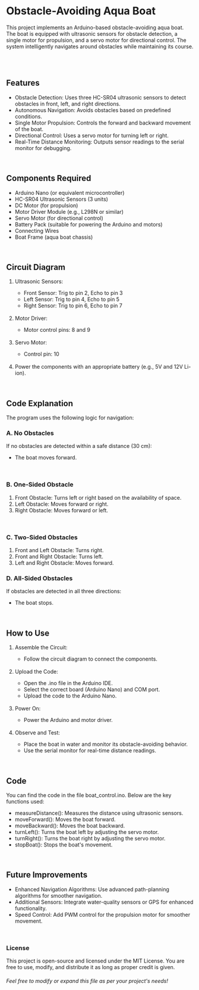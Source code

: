 <h1>Obstacle-Avoiding Aqua Boat</h1>
<p>
  This project implements an Arduino-based obstacle-avoiding aqua boat. The boat is equipped with ultrasonic sensors for obstacle detection, a single motor for propulsion, and a servo motor for directional control. The system intelligently navigates around obstacles while maintaining its course.
</p>
<br>
<br>

<h2>Features</h2>
<ul>
  <li>
    Obstacle Detection: Uses three HC-SR04 ultrasonic sensors to detect obstacles in front, left, and right directions.
  </li>
  <li>
    Autonomous Navigation: Avoids obstacles based on predefined conditions.
  </li>
  <li>
    Single Motor Propulsion: Controls the forward and backward movement of the boat.
  </li>
  <li>
    Directional Control: Uses a servo motor for turning left or right.
  </li>
  <li>
    Real-Time Distance Monitoring: Outputs sensor readings to the serial monitor for debugging.
  </li>
</ul>
<br>


<h2>Components Required</h2>
<ul>
  <li>
    Arduino Nano (or equivalent microcontroller)
  </li>
  <li>
    HC-SR04 Ultrasonic Sensors (3 units)
  </li>
  <li>
    DC Motor (for propulsion)
  </li>
  <li>
    Motor Driver Module (e.g., L298N or similar)
  </li>
  <li>
    Servo Motor (for directional control)
  </li>
  <li>
    Battery Pack (suitable for powering the Arduino and motors)
  </li>
  <li>
    Connecting Wires
  </li>
  <li>
    Boat Frame (aqua boat chassis)
  </li>
</ul>
<br>


<h2>Circuit Diagram</h2>
<ol>
  <li>
    Ultrasonic Sensors:
  </li>
  <ul>
    <li>
      Front Sensor: Trig to pin 2, Echo to pin 3
    </li>
    <li>
      Left Sensor: Trig to pin 4, Echo to pin 5
    </li>
    <li>
      Right Sensor: Trig to pin 6, Echo to pin 7
    </li>
  </ul><br>
  <li>Motor Driver:</li>
  <ul><li>Motor control pins: 8 and 9</li></ul><br>
  <li>Servo Motor:</li>
  <ul><li>Control pin: 10</li></ul>  <br>
  <li>Power the components with an appropriate battery (e.g., 5V and 12V Li-ion).</li>
</ol>
<br>


<h2>Code Explanation</h2>
The program uses the following logic for navigation:

<h3>A. No Obstacles</h3>
If no obstacles are detected within a safe distance (30 cm):
<ul><li>The boat moves forward.</li></ul><br>

<h3>B. One-Sided Obstacle</h3>
<ol>
  <li>
    Front Obstacle: Turns left or right based on the availability of space.
  </li>
  <li>
    Left Obstacle: Moves forward or right.
  </li>
  <li>
    Right Obstacle: Moves forward or left.
  </li>
</ol><br>


<h3>C. Two-Sided Obstacles</h3>
<ol>
  <li>
    Front and Left Obstacle: Turns right.
  </li>
  <li>
    Front and Right Obstacle: Turns left.
  </li>
  <li>
    Left and Right Obstacle: Moves forward.
  </li>
</ol>



<h3>D. All-Sided Obstacles</h3>
If obstacles are detected in all three directions:
<ul><li>The boat stops.</li></ul><br>



<h2>How to Use</h2>
<ol>
  <li>Assemble the Circuit:</li>
  <ul><li>Follow the circuit diagram to connect the components.</li></ul>
  <br>
  <li>Upload the Code:</li>
  <ul>
    <li>Open the .ino file in the Arduino IDE.</li>
    <li>Select the correct board (Arduino Nano) and COM port.</li>
    <li>Upload the code to the Arduino Nano.</li>
  </ul><br>
  <li>Power On:</li>
  <ul><li>Power the Arduino and motor driver.</li></ul>
  <br>

  <li>Observe and Test:</li>
  <ul>
    <li>
      Place the boat in water and monitor its obstacle-avoiding behavior.
    </li>
    <li>
      Use the serial monitor for real-time distance readings.
    </li>
  </ul>
</ol>
<br>


<h2>Code</h2>
You can find the code in the file boat_control.ino. Below are the key functions used:

<ul>
  <li>measureDistance(): Measures the distance using ultrasonic sensors.</li>
  <li>moveForward(): Moves the boat forward.</li>
  <li>moveBackward(): Moves the boat backward.</li>
  <li>turnLeft(): Turns the boat left by adjusting the servo motor.</li>
  <li>turnRight(): Turns the boat right by adjusting the servo motor.</li>
  <li>stopBoat(): Stops the boat's movement.</li>
</ul>
<br>


<h2>Future Improvements</h2>
<ul>
  <li>
    Enhanced Navigation Algorithms: Use advanced path-planning algorithms for smoother navigation.
  </li>
  <li>
    Additional Sensors: Integrate water-quality sensors or GPS for enhanced functionality.
  </li>
  <li>
    Speed Control: Add PWM control for the propulsion motor for smoother movement.
  </li>
</ul><br>


<h3>License</h3>
This project is open-source and licensed under the MIT License. You are free to use, modify, and distribute it as long as proper credit is given.
<br>

<h6>Feel free to modify or expand this file as per your project's needs!</h6>







